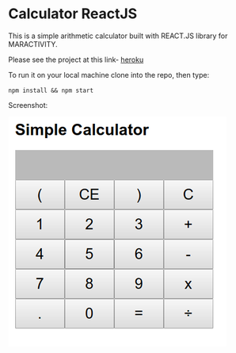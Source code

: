 # Calculator ReactJS 
This is a simple arithmetic calculator built with REACT.JS library for MARACTIVITY.  

Please see the project at this link-  [heroku](https://calculator-n.herokuapp.com/)

To run it on your local machine clone into the repo, then type: 

    npm install && npm start
    
    
Screenshot: 

![alt react-calculator-simple](Screenshot.png)



